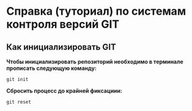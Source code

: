 # Справка (туториал) по системам контроля версий GIT

## Как инициализировать GIT
**Чтобы инициализировать репозиторий необходимо в терминале прописать следующую команду:**
```
git init
```

**Сбросить процесс до крайней фиксациии:**
```
git reset
```